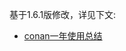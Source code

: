 基于1.6.1版修改，详见下文:
* [conan一年使用总结](http://zhongpan.tech/2020/01/11/022-one-year-usage-summary-of-conan/)
